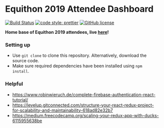 # Equithon 2019 Attendee Dashboard

[![Build Status](https://travis-ci.com/equithon/site-dashboard.svg?branch=master)](https://travis-ci.com/equithon/site-dashboard)
[![code style: prettier](https://img.shields.io/badge/code_style-prettier-ff69b4.svg?style=flat-square)](https://github.com/prettier/prettier)
[![GitHub license](https://img.shields.io/github/license/equithon/site-dashboard.svg?style=flat-square)](https://github.com/equithon/site-dashboard/blob/master/LICENSE)

**Home base of Equithon 2019 attendees, live [here](https://my.equithon.org)!**

### Setting up

- Use `git clone` to clone this repository. Alternatively, download the source code.
- Make sure required dependencies have been installed using `npm install`.


### Helpful
- https://www.robinwieruch.de/complete-firebase-authentication-react-tutorial/
- https://levelup.gitconnected.com/structure-your-react-redux-project-for-scalability-and-maintainability-618ad82e32b7
- https://medium.freecodecamp.org/scaling-your-redux-app-with-ducks-6115955638be
